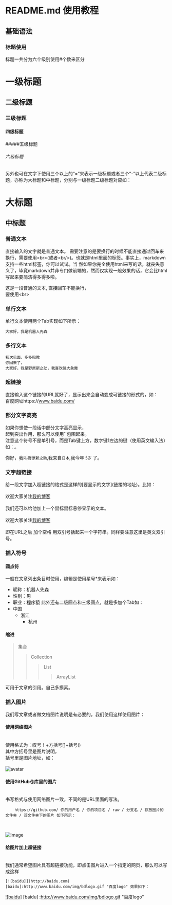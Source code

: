 # README.md 使用教程

## 基础语法
### 标题使用

标题一共分为六个级别使用#个数来区分

# 一级标题
## 二级标题
### 三级标题
#### 四级标题
#####五级标题
###### 六级标题

另外也可在文字下使用三个以上的“=”来表示一级标题或者三个“-”以上代表二级标题，亦称为大标题和中标题，分别与一级标题二级标题对应如：

大标题
====
中标题
----
### 普通文本

直接输入的文字就是普通文本。
需要注意的是要换行的时候不能直接通过回车来换行，需要使用\<br>(或者\<br/>)。也就是html里面的标签。事实上，markdown支持一些html标签，你可以试试。当     然如果你完全使用html来写的话，就丧失意义了，毕竟markdown并非专门做前端的，然而仅实现一般效果的话，它会比html写起来要简洁得多得多啦。<br/>

这是一段普通的文本,
直接回车不能换行，<br>要使用\<br>

### 单行文本
单行文本使用两个Tab实现如下所示：

    大家好，我是机器人先森
    
### 多行文本

    初次见面，多多指教
    你回来了，
    大家好，我是野原新之助，我喜欢跳大象舞
    
### 超链接 

直接输入这个链接的URL就好了，显示出来会自动变成可链接的形式的，如： <br>百度网址https://www.baidu.com/

### 部分文字高亮

如果你想使一段话中部分文字高亮显示，<br>起到突出作用，那么可以使用``包围起来。<br>注意这个符号不是单引号，而是Tab键上方，数字键1左边的键（使用英文输入法）如：。<br/>

你好，我叫`野原新之助`,我来自`日本`,我今年 `5岁` 了。
    
### 文字超链接 

给一段文字加入超链接的格式是这样的\[要显示的文字\]\(链接的地址\)。比如：<br/>
<br/>
欢迎大家关注[我的博客](https://github.com/MrRobotter)
<br/>
<br/>我们还可以给他加上一个鼠标鼠标悬停显示的文本。<br/>
<br/>欢迎大家关注[我的博客](https://github.com/MrRobotter "查看详情")<br/>
<br>即在URL之后 加个空格 用双引号括起来一个字符串。同样要注意这里是英文双引号。<br/>

### 插入符号
#### 圆点符
一般在文章列出条目时使用，编辑是使用星号*来表示如：
* 昵称：机器人先森
* 性别：男
* 职业：程序猿
此外还有二级圆点和三级圆点，就是多加个Tab如：
* 中国
    * 浙江
        * 杭州
#### 缩进
>集合
>>Collection
>>>List
>>>>ArrayList

可用于文章的引用。自己多摸索。

### 插入图片
我们写文章或者做文档图片说明是有必要的，我们使用这样使用图片：
#### 使用网络图片
<br>使用格式为：叹号！+方括号[]+括号()<br/>其中方括号里是图片说明，<br>括号里是图片地址，如：<br/>
<br>
![avatar](https://avatars2.githubusercontent.com/u/32949039?s=400&u=5652794a3c34a025d97c9ae57bf100975545ec3c&v=4 "我的头像")<br/>
#### 使用GitHub仓库里的图片
<br> 书写格式与使用网络图片一致，不同的是URL里面的写法。<br/>

        https://github.com/ 你的用户名 / 你的项目名 / raw / 分支名 / 存放图片的文件夹 / 该文件夹下的图片 如下所示：
<br>

![image](https://github.com/MrRobotter/test/raw/develop/images/picture_1.jpeg "无人机")

#### 给图片加上超链接
<br>我们通常希望图片具有超链接功能，即点击图片进入一个指定的网页，那么可以写成这样<br/>

    [![baidu]](http://baidu.com)
    [baidu]:http://www.baidu.com/img/bdlogo.gif "百度logo" 效果如下：
[![baidu]](http://baidu.com)
[baidu] :http://www.baidu.com/img/bdlogo.gif "百度logo"
